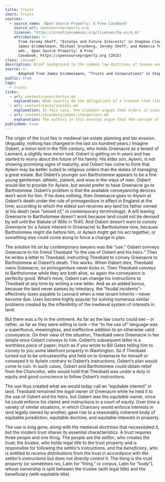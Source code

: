 ```yaml
---
title: Trusts
short: Trusts
sources:
  - source_name: 'Open Source Property: A Free Casebook'
    source_url: opensourceproperty.org
    license: 'https://creativecommons.org/licenses/by-nc/4.0/'
    attribution: >-
      From Jeremy Sheff, "Estates and Future Interests" in Stephen Clowney,
      James Grimmelmann, Michael Grynberg, Jeremy Sheff, and Rebecca Tushnet,
      eds., Open Source Property: A Free
      Casebook, https://opensourceproperty.org (2015)
class: concept
description: Brief background to the common law doctrines of tenues and estates in land.
source: >-
      Adapted from James Grimmelmann, "Trusts and Corporations" in Stephen Clowney, James Grimmelmann, Michael Grynberg, Jeremy Sheff, and Rebecca Tushnet, eds., Open Source Property: A Free Casebook, https://opensourceproperty.org (2015).
public: true
tags:
  - trusts
links:
  - url: content/cases/duthie.md
    explanation: What exactly do the obligations of a trustee look like? To whom are those obligations owed? 
  - url: content/cases/iwasaki.md
    explanation: In this case, the claimant argues that orders in council passed pursuant to the War Measures Act created a trust and that the federal appointees responsible for the property of Japanese-Canadians acted in breach of that trust. 
  - url: content/secondary/adams-stangerross.md
    explanation: The authors in this excerpt argue that the concept of a "trust" should have been applied to analyze the federal government's treatment of Japanese Canadians' property. How might the different components of a trust be mapped onto this context?
published: true
---
```


The origin of the trust lies in medieval tax estate planning and tax evasion. (Arguably, nothing has changed in the last six hundred years.) Imagine Osbert, a minor lord in the 15th century, who holds Greenacre as a tenant of Leonard, a slightly less minor lord. Osbert is getting on in years and has started to worry about the future of his family. His elder son, Aylwin, is not showing promising signs of maturity, and Osbert has come to think that Aylwin may be better suited to religious orders than the duties of managing a great estate. But Osbert’s younger son Bartholomew appears to be a fine young gentleman: athletic, patient, and wise in the ways of men. Osbert would like to provide for Aylwin, but would prefer to have Greenacre go to Bartholomew. Osbert’s problem is that the available conveyancing devices don’t work for him. If he does nothing, then Greenacre goes to Alywin at Osbert’s death under the rule of primogeniture in effect in England at the time, according to which the eldest son receives any land his father owned at his death (was “seised of,” in contemporary terminology). A will leaving Greenacre to Bartholomew doesn’t work because land could not be devised by will until the Statute of Wills in 1540. And Osbert doesn’t want to convey Greenacre (or a future interest in Greenacre) to Bartholomew now, because Bartholomew might die before him, or Aylwin might get his act together, or something else could come along to force a change in plan.

The solution hit on by contemporary lawyers was the “use.” Osbert conveys Greenacre to his friend Theobald “to the use of Osbert and his heirs.” Then he writes a letter to Theobald, instructing Theobald to convey Greenacre to Bartholomew at Osbert’s death. This works. When Osbert dies, Theobald owns Greenacre, so primogeniture never kicks in. Then Theobald conveys to Bartholomew while they are both alive, so again the conveyance is perfectly good. What’s more, Osbert can change his instructions to Theobald at any time by writing a new letter. And as an added bonus, because the land never passes by intestacy, the “feudal incidents”– effectively taxes payable to Leonard when a new tenant inherits – never become due. Uses became highly popular for solving numerous similar problems created by the inflexibility of the medieval system of interests in land.

But there was a fly in the ointment. As far as the law courts could see – or rather, as far as they were willing to look – the “to the use of” language was a superfluous, meaningless, and ineffective addition to an otherwise valid conveyance. On their view of the situation, Theobald owns Greenacre in fee simple once Osbert conveys to him. Osbert’s subsequent letter is a worthless piece of paper; much as if you wrote to Bill Gates telling him to convey to you some lakefront property in Washington. So if Theobald turned out to be untrustworthy and held on to Greenacre for himself or conveyed it to Aylwin contrary to Osbert’s instructions, Osbert’s plan would come to ruin. In such cases, Osbert and Bartholomew could obtain relief from the Chancellor, who would hold that Theobald was under a duty in equity and good conscience to follow Osbert’s instructions.

The use thus created what we would today call an “equitable interest” in land. Theobald remained the *legal* owner of Greenacre while he held it to the use of Osbert and his heirs, but Osbert was the *equitable* owner, since he could enforce his claims and instructions in a court of equity. Over time a variety of similar situations, in which Chancery would enforce interests in land legally owned by another, gave rise to a reasonably coherent body of equitable jurisdiction, equitable doctrine, and equitable interests in property.

The use is long gone, along with the medieval doctrines that necessitated it, but the modern trust shares its essential characteristics. A trust requires three people and one thing. The people are the *settlor*, who creates the trust; the *trustee*, who holds legal title to the trust property and is responsible for following the settlor’s instructions, and the *beneficiary*, who is entitled to receive distributions from the trust in accordance with the settlor’s instructions but does not directly control it. The thing is the trust *property* (or sometimes *res*, Latin for “thing,” or *corpus*, Latin for “body”), whose ownership is split between the trustee (with legal title) and the beneficiary (with equitable title).




